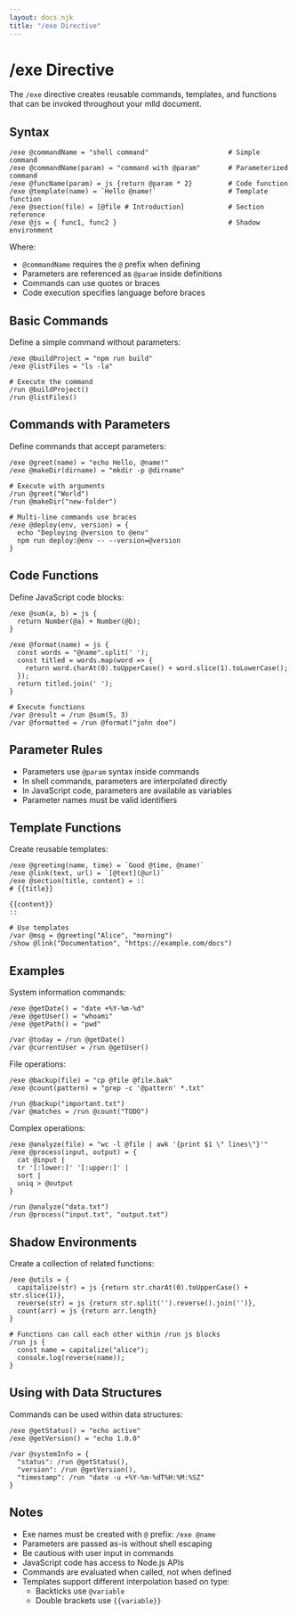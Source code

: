 ```yaml
---
layout: docs.njk
title: "/exe Directive"
---
```


# /exe Directive

The `/exe` directive creates reusable commands, templates, and functions that can be invoked throughout your mlld document.

## Syntax

```mlld
/exe @commandName = "shell command"                    # Simple command
/exe @commandName(param) = "command with @param"       # Parameterized command
/exe @funcName(param) = js {return @param * 2}         # Code function
/exe @template(name) = `Hello @name!`                  # Template function
/exe @section(file) = [@file # Introduction]           # Section reference
/exe @js = { func1, func2 }                            # Shadow environment
```

Where:
- `@commandName` requires the `@` prefix when defining
- Parameters are referenced as `@param` inside definitions
- Commands can use quotes or braces
- Code execution specifies language before braces

## Basic Commands

Define a simple command without parameters:
```mlld
/exe @buildProject = "npm run build"
/exe @listFiles = "ls -la"

# Execute the command
/run @buildProject()
/run @listFiles()
```

## Commands with Parameters

Define commands that accept parameters:
```mlld
/exe @greet(name) = "echo Hello, @name!"
/exe @makeDir(dirname) = "mkdir -p @dirname"

# Execute with arguments
/run @greet("World")
/run @makeDir("new-folder")

# Multi-line commands use braces
/exe @deploy(env, version) = {
  echo "Deploying @version to @env"
  npm run deploy:@env -- --version=@version
}
```

## Code Functions

Define JavaScript code blocks:
```mlld
/exe @sum(a, b) = js {
  return Number(@a) + Number(@b);
}

/exe @format(name) = js {
  const words = "@name".split(' ');
  const titled = words.map(word => {
    return word.charAt(0).toUpperCase() + word.slice(1).toLowerCase();
  });
  return titled.join(' ');
}

# Execute functions
/var @result = /run @sum(5, 3)
/var @formatted = /run @format("john doe")
```

## Parameter Rules

- Parameters use `@param` syntax inside commands
- In shell commands, parameters are interpolated directly
- In JavaScript code, parameters are available as variables
- Parameter names must be valid identifiers

## Template Functions

Create reusable templates:
```mlld
/exe @greeting(name, time) = `Good @time, @name!`
/exe @link(text, url) = `[@text](@url)`
/exe @section(title, content) = ::
# {{title}}

{{content}}
::

# Use templates
/var @msg = @greeting("Alice", "morning")
/show @link("Documentation", "https://example.com/docs")
```

## Examples

System information commands:
```mlld
/exe @getDate() = "date +%Y-%m-%d"
/exe @getUser() = "whoami"
/exe @getPath() = "pwd"

/var @today = /run @getDate()
/var @currentUser = /run @getUser()
```

File operations:
```mlld
/exe @backup(file) = "cp @file @file.bak"
/exe @count(pattern) = "grep -c '@pattern' *.txt"

/run @backup("important.txt")
/var @matches = /run @count("TODO")
```

Complex operations:
```mlld
/exe @analyze(file) = "wc -l @file | awk '{print $1 \" lines\"}'"
/exe @process(input, output) = {
  cat @input | 
  tr '[:lower:]' '[:upper:]' | 
  sort | 
  uniq > @output
}

/run @analyze("data.txt")
/run @process("input.txt", "output.txt")
```

## Shadow Environments

Create a collection of related functions:
```mlld
/exe @utils = {
  capitalize(str) = js {return str.charAt(0).toUpperCase() + str.slice(1)},
  reverse(str) = js {return str.split('').reverse().join('')},
  count(arr) = js {return arr.length}
}

# Functions can call each other within /run js blocks
/run js {
  const name = capitalize("alice");
  console.log(reverse(name));
}
```

## Using with Data Structures

Commands can be used within data structures:
```mlld
/exe @getStatus() = "echo active"
/exe @getVersion() = "echo 1.0.0"

/var @systemInfo = {
  "status": /run @getStatus(),
  "version": /run @getVersion(),
  "timestamp": /run "date -u +%Y-%m-%dT%H:%M:%SZ"
}
```

## Notes

- Exe names must be created with `@` prefix: `/exe @name`
- Parameters are passed as-is without shell escaping
- Be cautious with user input in commands
- JavaScript code has access to Node.js APIs
- Commands are evaluated when called, not when defined
- Templates support different interpolation based on type:
  - Backticks use `@variable`
  - Double brackets use `{{variable}}`